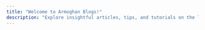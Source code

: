 ```yaml
---
title: "Welcome to Armoghan Blogs!"
description: "Explore insightful articles, tips, and tutorials on the latest in technology and programming. Stay updated and inspired with Armoghan Blogs' curated content."
---
```


